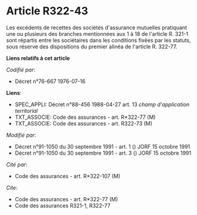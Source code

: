 # Article R322-43

Les excédents de recettes des sociétés d'assurance mutuelles pratiquant une ou plusieurs des branches mentionnées aux 1 à 18
de l'article R. 321-1 sont répartis entre les sociétaires dans les conditions fixées par les statuts, sous réserve des
dispositions du premier alinéa de l'article R. 322-77.

**Liens relatifs à cet article**

_Codifié par_:

  - Décret n°76-667 1976-07-16

**Liens**:

  - SPEC_APPLI: Décret n°88-456 1988-04-27 art. 13 *champ d'application territorial*
  - TXT_ASSOCIE: Code des assurances - art. R*322-77 (M)
  - TXT_ASSOCIE: Code des assurances - art. R322-73 (M)

_Modifié par_:

  - Décret n°91-1050 du 30 septembre 1991 - art. 1 () JORF 15 octobre 1991
  - Décret n°91-1050 du 30 septembre 1991 - art. 3 () JORF 15 octobre 1991

_Cité par_:

  - Code des assurances - art. R*322-107 (M)

_Cite_:

  - Code des assurances - art. R*322-77 (M)
  - Code des assurances R321-1, R322-77
